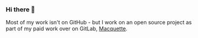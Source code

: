 ### Hi there 👋

<!--
**takkaria/takkaria** is a ✨ _special_ ✨ repository because its `README.md` (this file) appears on your GitHub profile.

Here are some ideas to get you started:

- 🔭 I’m currently working on ...
- 🌱 I’m currently learning ...
- 👯 I’m looking to collaborate on ...
- 🤔 I’m looking for help with ...
- 💬 Ask me about ...
- 📫 How to reach me: ...
- 😄 Pronouns: ...
- ⚡ Fun fact: ...
-->


Most of my work isn't on GitHub - but I work on an open source project as part of my paid work over on GitLab, [Macquette](https://gitlab.com/retrofitcoop/macquette).
